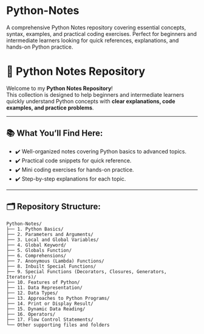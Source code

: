# Python-Notes
A comprehensive Python Notes repository covering essential concepts, syntax, examples, and practical coding exercises. Perfect for beginners and intermediate learners looking for quick references, explanations, and hands-on Python practice.

# 🐍 Python Notes Repository

Welcome to my **Python Notes Repository**!  
This collection is designed to help beginners and intermediate learners quickly understand Python concepts with **clear explanations, code examples, and practice problems**.

---

## 📚 What You’ll Find Here:
- ✔️ Well-organized notes covering Python basics to advanced topics.
- ✔️ Practical code snippets for quick reference.
- ✔️ Mini coding exercises for hands-on practice.
- ✔️ Step-by-step explanations for each topic.

---

## 🗂 Repository Structure:
```text
Python-Notes/
├── 1. Python Basics/
├── 2. Parameters and Arguments/
├── 3. Local and Global Variables/
├── 4. Global Keyword/
├── 5. Globals Function/
├── 6. Comprehensions/
├── 7. Anonymous (Lambda) Functions/
├── 8. Inbuilt Special Functions/
├── 9. Special Functions (Decorators, Closures, Generators, Iterators)/
├── 10. Features of Python/
├── 11. Data Representation/
├── 12. Data Types/
├── 13. Approaches to Python Programs/
├── 14. Print or Display Result/
├── 15. Dynamic Data Reading/
├── 16. Operators/
├── 17. Flow Control Statements/
└── Other supporting files and folders

